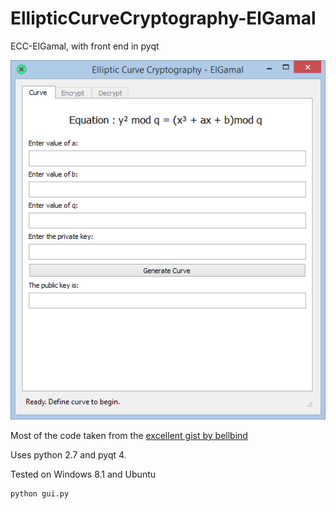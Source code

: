 # EllipticCurveCryptography-ElGamal
ECC-ElGamal, with front end in pyqt

![Properties](/screenshot.png)

Most of the code taken from the <a href="https://gist.github.com/bellbind/1414867">excellent gist by bellbind</a>

Uses python 2.7 and pyqt 4.

Tested on Windows 8.1 and Ubuntu
```
python gui.py 
```
